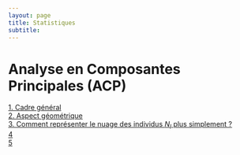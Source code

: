 ```yaml
---
layout: page
title: Statistiques
subtitle: 
---
```








# Analyse en Composantes Principales (ACP)

[1. Cadre général](ACP/acp_1.md) <br/>
[2. Aspect géométrique](ACP/acp_2.md) <br/>
[3. Comment représenter le nuage des individus $N_I$ plus simplement ?](ACP/acp_3.md) <br/>
[4](ACP/acp_4.md) <br/>
[5](ACP/acp_5.md) <br/>


